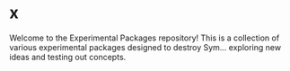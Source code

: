 # x
Welcome to the Experimental Packages repository! This is a collection of various experimental packages designed to destroy Sym... exploring new ideas and testing out concepts.
